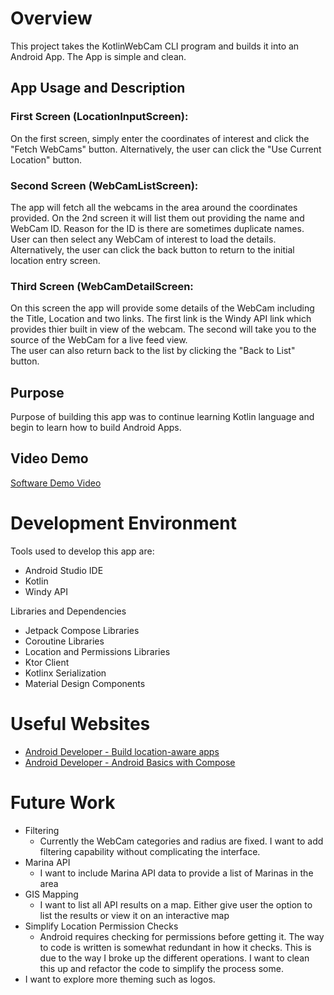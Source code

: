 # Overview
This project takes the KotlinWebCam CLI program and builds it into an Android App.  The App is simple and clean.  
## App Usage and Description
### First Screen (LocationInputScreen):
On the first screen, simply enter the coordinates of interest and click the "Fetch WebCams" button.  Alternatively, the user can click the "Use Current Location" button.  
### Second Screen (WebCamListScreen):
The app will fetch all the webcams in the area around the coordinates provided.  On the 2nd screen it will list them out providing the name and WebCam ID.  Reason for the ID is there are sometimes duplicate names.  
User can then select any WebCam of interest to load the details.  Alternatively, the user can click the back button to return to the initial location entry screen.
### Third Screen (WebCamDetailScreen:
On this screen the app will provide some details of the WebCam including the Title, Location and two links.  The first link is the Windy API link which provides thier built in view of the webcam.  The second will take you to the source of the WebCam for a live feed view.  
The user can also return back to the list by clicking the "Back to List" button.  

## Purpose
Purpose of building this app was to continue learning Kotlin language and begin to learn how to build Android Apps.

## Video Demo
[Software Demo Video](https://youtu.be/_zqjLGvF2jE)

# Development Environment

Tools used to develop this app are:
* Android Studio IDE
* Kotlin
* Windy API

Libraries and Dependencies
* Jetpack Compose Libraries
* Coroutine Libraries
* Location and Permissions Libraries
* Ktor Client
* Kotlinx Serialization
* Material Design Components
  
# Useful Websites
* [Android Developer - Build location-aware apps](https://developer.android.com/develop/sensors-and-location/location)
* [Android Developer - Android Basics with Compose](https://developer.android.com/courses/android-basics-compose/course)
  

# Future Work
* Filtering
  * Currently the WebCam categories and radius are fixed.  I want to add filtering capability without complicating the interface.  
* Marina API
    * I want to include Marina API data to provide a list of Marinas in the area
* GIS Mapping
  * I want to list all API results on a map.  Either give user the option to list the results or view it on an interactive map
* Simplify Location Permission Checks
  * Android requires checking for permissions before getting it.  The way to code is written is somewhat redundant in how it checks.  This is due to the way I broke up the different operations.  I want to clean this up and refactor the code to simplify the process some.
* I want to explore more theming such as logos.  

